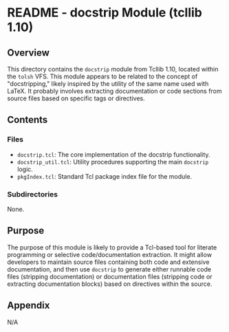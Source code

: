 # README - docstrip Module (tcllib 1.10)

## Overview

This directory contains the `docstrip` module from Tcllib 1.10, located within the `tolsh` VFS. This module appears to be related to the concept of "docstripping," likely inspired by the utility of the same name used with LaTeX. It probably involves extracting documentation or code sections from source files based on specific tags or directives.

## Contents

### Files

- `docstrip.tcl`: The core implementation of the docstrip functionality.
- `docstrip_util.tcl`: Utility procedures supporting the main `docstrip` logic.
- `pkgIndex.tcl`: Standard Tcl package index file for the module.

### Subdirectories

None.

## Purpose

The purpose of this module is likely to provide a Tcl-based tool for literate programming or selective code/documentation extraction. It might allow developers to maintain source files containing both code and extensive documentation, and then use `docstrip` to generate either runnable code files (stripping documentation) or documentation files (stripping code or extracting documentation blocks) based on directives within the source.

## Appendix

N/A 